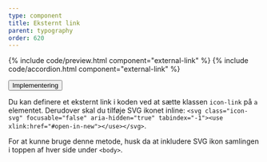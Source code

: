 ```yaml
---
type: component
title: Eksternt link
parent: typography
order: 620
---
```


{% include code/preview.html component="external-link" %}
{% include code/accordion.html component="external-link" %}
<div class="accordion accordion-bordered">
  <button class="button-unstyled accordion-button"
      aria-expanded="false" aria-controls="external-links-docs-tech">
    Implementering
  </button>
  <div id="external-links-docs-tech" aria-hidden="true" class="accordion-content">
    <p>Du kan definere et eksternt link i koden ved at sætte klassen <code>icon-link</code> på <code>a</code> elementet. Derudover skal du tilføje SVG ikonet inline: <code>&lt;svg class="icon-svg" focusable="false" aria-hidden="true" tabindex="-1"&gt;&lt;use xlink:href="#open-in-new"&gt;&lt;/use&gt;&lt;/svg&gt;</code>.</p>
    <p>For at kunne bruge denne metode, husk da at inkludere SVG ikon samlingen i toppen af hver side under <code>&lt;body&gt;</code>.</p>
  </div>
</div>
